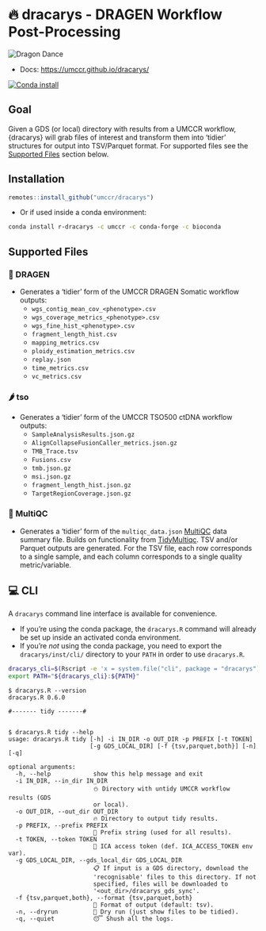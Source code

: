 
<!-- README.md is generated from README.Rmd. Please edit that file -->

# 🔥 dracarys - DRAGEN Workflow Post-Processing

![](https://emojis.slackmojis.com/emojis/images/1643517245/32837/dragon_wiggle.gif?1643517245 "Dragon Dance")

- Docs: <https://umccr.github.io/dracarys/>

[![Conda
install](https://anaconda.org/umccr/r-dracarys/badges/latest_release_date.svg)](https://anaconda.org/umccr/r-dracarys)

## Goal

Given a GDS (or local) directory with results from a UMCCR workflow,
{dracarys} will grab files of interest and transform them into ‘tidier’
structures for output into TSV/Parquet format. For supported files see
the [Supported Files](#supported-files) section below.

## Installation

``` r
remotes::install_github("umccr/dracarys")
```

- Or if used inside a conda environment:

``` bash
conda install r-dracarys -c umccr -c conda-forge -c bioconda
```

## Supported Files

### 🐉 DRAGEN

- Generates a ‘tidier’ form of the UMCCR DRAGEN Somatic workflow
  outputs:
  - `wgs_contig_mean_cov_<phenotype>.csv`
  - `wgs_coverage_metrics_<phenotype>.csv`
  - `wgs_fine_hist_<phenotype>.csv`
  - `fragment_length_hist.csv`
  - `mapping_metrics.csv`
  - `ploidy_estimation_metrics.csv`
  - `replay.json`
  - `time_metrics.csv`
  - `vc_metrics.csv`

### 🌶 tso

- Generates a ‘tidier’ form of the UMCCR TSO500 ctDNA workflow outputs:
  - `SampleAnalysisResults.json.gz`
  - `AlignCollapseFusionCaller_metrics.json.gz`
  - `TMB_Trace.tsv`
  - `Fusions.csv`
  - `tmb.json.gz`
  - `msi.json.gz`
  - `fragment_length_hist.json.gz`
  - `TargetRegionCoverage.json.gz`

### 🌈 MultiQC

- Generates a ‘tidier’ form of the `multiqc_data.json`
  [MultiQC](https://multiqc.info/) data summary file. Builds on
  functionality from
  [TidyMultiqc](https://github.com/multimeric/TidyMultiqc). TSV and/or
  Parquet outputs are generated. For the TSV file, each row corresponds
  to a single sample, and each column corresponds to a single quality
  metric/variable.

## 💻 CLI

A `dracarys` command line interface is available for convenience.

- If you’re using the conda package, the `dracarys.R` command will
  already be set up inside an activated conda environment.
- If you’re *not* using the conda package, you need to export the
  `dracarys/inst/cli/` directory to your `PATH` in order to use
  `dracarys.R`.

``` bash
dracarys_cli=$(Rscript -e 'x = system.file("cli", package = "dracarys"); cat(x, "\n")' | xargs)
export PATH="${dracarys_cli}:${PATH}"
```

    $ dracarys.R --version
    dracarys.R 0.6.0

    #------- tidy -------#


    $ dracarys.R tidy --help
    usage: dracarys.R tidy [-h] -i IN_DIR -o OUT_DIR -p PREFIX [-t TOKEN]
                           [-g GDS_LOCAL_DIR] [-f {tsv,parquet,both}] [-n] [-q]

    optional arguments:
      -h, --help            show this help message and exit
      -i IN_DIR, --in_dir IN_DIR
                            ⛄️ Directory with untidy UMCCR workflow results (GDS
                            or local).
      -o OUT_DIR, --out_dir OUT_DIR
                            🔥 Directory to output tidy results.
      -p PREFIX, --prefix PREFIX
                            🎻 Prefix string (used for all results).
      -t TOKEN, --token TOKEN
                            🙈 ICA access token (def. ICA_ACCESS_TOKEN env var).
      -g GDS_LOCAL_DIR, --gds_local_dir GDS_LOCAL_DIR
                            📋 If input is a GDS directory, download the
                            'recognisable' files to this directory. If not
                            specified, files will be downloaded to
                            '<out_dir>/dracarys_gds_sync'.
      -f {tsv,parquet,both}, --format {tsv,parquet,both}
                            🍦 Format of output (default: tsv).
      -n, --dryrun          🐫 Dry run (just show files to be tidied).
      -q, --quiet           😴 Shush all the logs.
